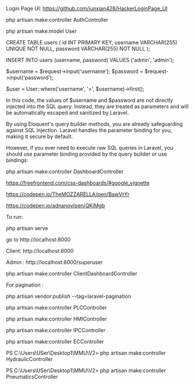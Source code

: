 Login Page UI: https://github.com/junxian428/HackerLoginPage_UI

php artisan make:controller AuthController


php artisan make:model User

CREATE TABLE users (
    id INT PRIMARY KEY,
    username VARCHAR(255) UNIQUE NOT NULL,
    password VARCHAR(255) NOT NULL
);

INSERT INTO users (username, password) VALUES ('admin', 'admin');

$username = $request->input('username');
$password = $request->input('password');

$user = User::where('username', '=', $username)->first();

In this code, the values of $username and $password are not directly injected into the SQL query. Instead, they are treated as parameters and will be automatically escaped and sanitized by Laravel.

By using Eloquent's query builder methods, you are already safeguarding against SQL injection. Laravel handles the parameter binding for you, making it secure by default.

However, if you ever need to execute raw SQL queries in Laravel, you should use parameter binding provided by the query builder or use bindings:


php artisan make:controller DashboardController

https://freefrontend.com/css-dashboards/#google_vignette


https://codepen.io/TheMOZZARELLA/pen/BawVrYr

https://codepen.io/adnanov/pen/QKjMgb


 To run:

 php artisan serve

 go to http://localhost:8000

Client: http://localhost:8000

Admin : http://localhost:8000/superuser


php artisan make:controller ClientDashboardController


For pagination :

php artisan vendor:publish --tag=laravel-pagination


php artisan make:controller PLCController

php artisan make:controller HMIController

php artisan make:controller IPCController

php artisan make:controller ECController

PS C:\Users\USer\Desktop1\MMU\V2> php artisan make:controller HydraulicController

PS C:\Users\USer\Desktop1\MMU\V2> php artisan make:controller PneumaticsController